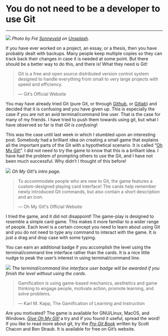 # You do not need to be a developer to use Git

---

![](https://miro.medium.com/max/1400/0*tnKDnZZokHzO9pph)
*Photo by Fré [Sonneveld](https://unsplash.com/@fresonneveld) on [Unsplash](https://unsplash.com).*

If you have ever worked on a project, an essay, or a thesis, then you have probably dealt with backups.
Many people keep multiple copies so they can track back their changes in case it is needed at some point.
But there should be a better way to do this, and there is! What they need is Git!

> Git is a free and open source distributed version control system designed to handle everything from small to very large projects with speed and efficiency.
> 
> — Git’s Official Website

You may have already tried Git (pure Git, or through [Github](https://github.com/), or [Gitlab](https://gitlab.com/)) and decided that it is confusing and you have given up. This is especially the case if you are not an avid terminal/command line user. That is the case for many of my friends. I have tried to push them towards using git, but what I have observed so far is that *Git is confusing*!

This was the case until last week in which I stumbled upon an interesting post.
Somebody had a brilliant idea on creating a small game that explains all the important parts of the Git with a hypothetical scenario.
It is called “[Oh My Git!](https://ohmygit.org/)”.
I did not need to try the game to know that this is a brilliant idea.
I have had the problem of prompting others to use the Git, and I have not been much successful.
Why didn’t I thought of this before!

![](/blog_posts/2021/04/24/oh-my-git-1.png)
*Oh My Git!’s intro page.*

> To accommodate people who are new to Git, the game features a custom-designed playing card interface!
> The cards help remember newly introduced Git commands, but also contain a short description and an icon. 
> 
> — Oh My Git!’s Official Website

I tried the game, and it did not disappoint!
The game-play is designed to resemble a simple card game.
This makes it more familiar to a wider range of people.
Each level is a certain concept you need to learn about using Git and you do not need to type any command to interact with the game.
It is just a drag and drop case with some typing.

You can earn an additional badge if you accomplish the level using the terminal/command line interface rather than the cards.
It is a nice little nudge to peak the user’s interest in using terminal/command line.

![](/blog_posts/2021/04/24/oh-my-git-2.png)
*The terminal/command line interface user badge will be awarded if you finish the level without using the cards.*

> Gamification is using game-based mechanics, aesthetics and game thinking to engage people, motivate action, promote learning, and solve problems. 
> 
> — Karl M. Kapp, The Gamification of Learning and Instruction

Are you motivated? The game is available for GNU/Linux, MacOS, and Windows.
*[Give Oh My Git!](https://ohmygit.org/)* a try and if you found it useful, spread the word!
If you like to read more about git, try the *[Pro Git Book](https://git-scm.com/book/en/v2)* written by Scott Chacon and Ben Straub.
It is available for free on Git’s website.
